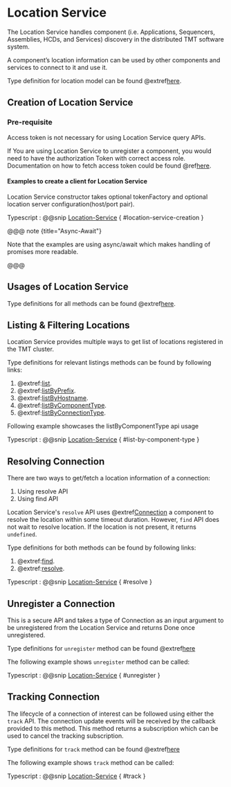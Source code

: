 # Location Service

The Location Service handles component (i.e. Applications, Sequencers, Assemblies, HCDs, and Services) discovery in the
distributed TMT software system.

A component’s location information can be used by other components and services to connect to it and use it.

Type definition for location model can be found @extref[here](ts-docs:modules/clients.html#Location).

## Creation of Location Service

### Pre-requisite

Access token is not necessary for using Location Service query APIs.

If You are using Location Service to unregister a component, you would need to have the authorization Token with correct
access role. Documentation on how to fetch access token could be found @ref[here](../aas/auth-components.md).

#### Examples to create a client for Location Service

Location Service constructor takes optional tokenFactory and optional location server configuration(host/port pair).

Typescript
: @@snip [Location-Service](../../../../example/src/documentation/location/LocationExample.ts) { #location-service-creation }

@@@ note {title="Async-Await"}

Note that the examples are using async/await which makes handling of promises more readable.

@@@

## Usages of Location Service

Type definitions for all methods can be found @extref[here](ts-docs:interfaces/clients.LocationService.html).

## Listing & Filtering Locations

Location Service provides multiple ways to get list of locations registered in the TMT cluster.

Type definitions for relevant listings methods can be found by following links:

1. @extref:[list](ts-docs:interfaces/clients.LocationService.html#list).
1. @extref:[listByPrefix](ts-docs:interfaces/clients.LocationService.html#listbyprefix).
1. @extref:[listByHostname](ts-docs:interfaces/clients.LocationService.html#listbyhostname).
1. @extref:[listByComponentType](ts-docs:interfaces/clients.LocationService.html#listbycomponenttype).
1. @extref:[listByConnectionType](ts-docs:interfaces/clients.LocationService.html#listbyconnectiontype).

Following example showcases the listByComponentType api usage

Typescript
: @@snip [Location-Service](../../../../example/src/documentation/location/LocationExample.ts) { #list-by-component-type }

## Resolving Connection

There are two ways to get/fetch a location information of a connection:

1. Using resolve API
1. Using find API

Location Service's `resolve` API uses @extref[Connection](ts-docs:modules/clients.html#Connection) a component to
resolve the location within some timeout duration.
However, `find` API does not wait to resolve location. If the location is not present, it returns `undefined`.

Type definitions for both methods can be found by following links:

1. @extref:[find](ts-docs:interfaces/clients.LocationService.html#find).
1. @extref:[resolve](ts-docs:interfaces/clients.LocationService.html#resolve).

Typescript
: @@snip [Location-Service](../../../../example/src/documentation/location/LocationExample.ts) { #resolve }

## Unregister a Connection

This is a secure API and takes a type of Connection as an input argument to be unregistered from the Location Service
and returns Done once unregistered.

Type definitions for `unregister` method can be found @extref[here](ts-docs:interfaces/clients.LocationService.html#unregister)

The following example shows `unregister` method can be called:

Typescript
: @@snip [Location-Service](../../../../example/src/documentation/location/LocationExample.ts) { #unregister }

## Tracking Connection

The lifecycle of a connection of interest can be followed using either the `track` API. The connection update events
will be received by the callback provided to this method. This method returns a subscription which can be used to cancel the
tracking subscription.

Type definitions for `track` method can be found @extref[here](ts-docs:interfaces/clients.LocationService.html#track)

The following example shows `track` method can be called:

Typescript
: @@snip [Location-Service](../../../../example/src/documentation/location/LocationExample.ts) { #track }
